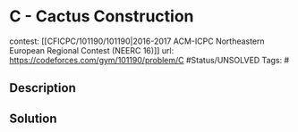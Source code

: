 # C - Cactus Construction

contest: [[CFICPC/101190/101190|2016-2017 ACM-ICPC Northeastern European Regional Contest (NEERC 16)]]
url: https://codeforces.com/gym/101190/problem/C
#Status/UNSOLVED
Tags: #

## Description

## Solution

